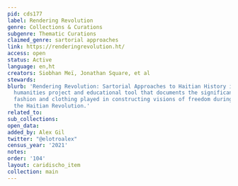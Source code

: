 ```yaml
---
pid: cds177
label: Rendering Revolution
genre: Collections & Curations
subgenre: Thematic Curations
claimed_genre: sartorial approaches
link: https://renderingrevolution.ht/
access: open
status: Active
language: en,ht
creators: Siobhan Meï, Jonathan Square, et al
stewards:
blurb: 'Rendering Revolution: Sartorial Approaches to Haitian History is a digital
  humanities project and educational tool that documents the significant role that
  fashion and clothing played in constructing visions of freedom during and after
  the Haitian Revolution.'
related_to:
sub_collections:
open_data:
added_by: Alex Gil
twitter: "@elotroalex"
census_year: '2021'
notes:
order: '104'
layout: caridischo_item
collection: main
---
```

